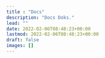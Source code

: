 ```yaml
---
title : "Docs"
description: "Docs Doks."
lead: ""
date: 2022-02-06T08:48:23+00:00
lastmod: 2022-02-06T08:48:23+00:00
draft: false
images: []
---
```


